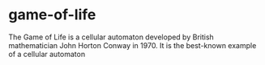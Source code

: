 # game-of-life
The Game of Life is a cellular automaton developed by British mathematician John Horton Conway in 1970. It is the best-known example of a cellular automaton
